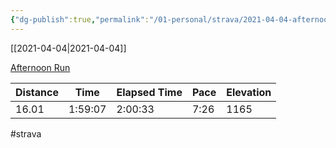 ```yaml
---
{"dg-publish":true,"permalink":"/01-personal/strava/2021-04-04-afternoon-run/"}
---
```



[[2021-04-04\|2021-04-04]]

[Afternoon Run](https://www.strava.com/activities/5070856526)

| Distance | Time    | Elapsed Time | Pace | Elevation |
| -------- | ------- | ------------ | ---- | --------- |
| 16.01    | 1:59:07 | 2:00:33      | 7:26 | 1165      |




#strava
